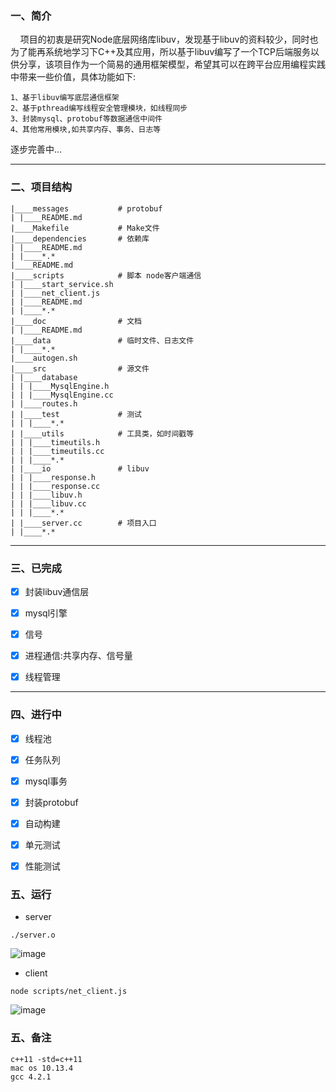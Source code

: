 ### 一、简介

&nbsp;&nbsp;&nbsp;&nbsp;项目的初衷是研究Node底层网络库libuv，发现基于libuv的资料较少，同时也为了能再系统地学习下C++及其应用，所以基于libuv编写了一个TCP后端服务以供分享，该项目作为一个简易的通用框架模型，希望其可以在跨平台应用编程实践中带来一些价值，具体功能如下:

```text
1、基于libuv编写底层通信框架
2、基于pthread编写线程安全管理模块，如线程同步
3、封装mysql、protobuf等数据通信中间件
4、其他常用模块,如共享内存、事务、日志等
```

逐步完善中...

--------------

### 二、项目结构

```text
|____messages           # protobuf
| |____README.md
|____Makefile           # Make文件
|____dependencies       # 依赖库
| |____README.md
| |____*.*
|____README.md
|____scripts            # 脚本 node客户端通信
| |____start_service.sh
| |____net_client.js 
| |____README.md
| |____*.*
|____doc                # 文档
| |____README.md
|____data               # 临时文件、日志文件
| |____*.*
|____autogen.sh
|____src                # 源文件
| |____database
| | |____MysqlEngine.h
| | |____MysqlEngine.cc
| |____routes.h
| |____test             # 测试
| | |____*.*
| |____utils            # 工具类，如时间戳等
| | |____timeutils.h
| | |____timeutils.cc
| | |____*.*
| |____io               # libuv
| | |____response.h
| | |____response.cc
| | |____libuv.h
| | |____libuv.cc
| | |____*.*  
| |____server.cc        # 项目入口
| |____*.*
```

--------------

### 三、已完成
- [x] 封装libuv通信层
- [x] mysql引擎
- [x] 信号
- [x] 进程通信:共享内存、信号量
- [x] 线程管理


--------------

### 四、进行中

- [x] 线程池
- [x] 任务队列
- [x] mysql事务
- [x] 封装protobuf
- [x] 自动构建
- [x] 单元测试
- [x] 性能测试



### 五、运行

* server

```
./server.o
```

![image](https://github.com/TIME-GATE/libuv-service/blob/master/doc/libuv-server.png)

* client

```
node scripts/net_client.js
```

![image](https://github.com/TIME-GATE/libuv-service/blob/master/doc/node-client.png)


### 五、备注

```
c++11 -std=c++11
mac os 10.13.4
gcc 4.2.1
```